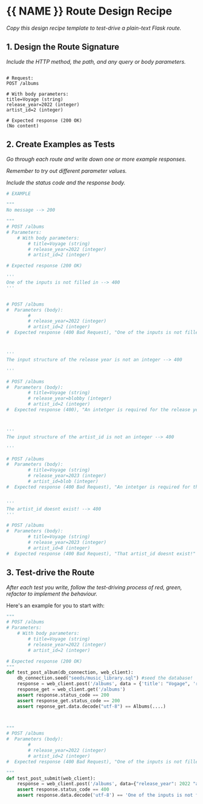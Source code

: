 
# {{ NAME }} Route Design Recipe

_Copy this design recipe template to test-drive a plain-text Flask route._

## 1. Design the Route Signature

_Include the HTTP method, the path, and any query or body parameters._

```

# Request:
POST /albums

# With body parameters:
title=Voyage (string)
release_year=2022 (integer)
artist_id=2 (integer)

# Expected response (200 OK)
(No content)

```

## 2. Create Examples as Tests

_Go through each route and write down one or more example responses._

_Remember to try out different parameter values._

_Include the status code and the response body._

```python
# EXAMPLE

"""
No message --> 200

"""
# POST /albums
# Parameters:
    # With body parameters:
        # title=Voyage (string)
        # release_year=2022 (integer)
        # artist_id=2 (integer)

# Expected response (200 OK)

'''
One of the inputs is not filled in --> 400
'''


# POST /albums
#  Parameters (body):
        # 
        # release_year=2022 (integer)
        # artist_id=2 (integer)
#  Expected response (400 Bad Request), "One of the inputs is not filled in!"



'''
The input structure of the release year is not an integer --> 400

'''

# POST /albums
#  Parameters (body):
        # title=Voyage (string)
        # release_year=blobby (integer)
        # artist_id=2 (integer)
#  Expected response (400), "An intetger is required for the release year!"



'''
The input structure of the artist_id is not an integer --> 400

'''

# POST /albums
#  Parameters (body):
        # title=Voyage (string)
        # release_year=2023 (integer)
        # artist_id=blob (integer)
#  Expected response (400 Bad Request), "An intetger is required for the artist id!"


'''
The artist_id doesnt exist! --> 400
'''

# POST /albums
#  Parameters (body):
        # title=Voyage (string)
        # release_year=2023 (integer)
        # artist_id=8 (integer)
#  Expected response (400 Bad Request), "That artist_id doesnt exist!"


```

## 3. Test-drive the Route

_After each test you write, follow the test-driving process of red, green, refactor to implement the behaviour._

Here's an example for you to start with:

```python
"""
# POST /albums
# Parameters:
    # With body parameters:
        # title=Voyage (string)
        # release_year=2022 (integer)
        # artist_id=2 (integer)

# Expected response (200 OK)
"""
def test_post_album(db_connection, web_client):
    db_connection.seed("seeds/music_library.sql") #seed the database! 
    response = web_client.post('/albums', data = {'title': "Vogage", 'release_year': "2022", 'artist_id' : "2"})
    response_get = web_client.get('/albums')
    assert response.status_code == 200
    assert response_get.status_code == 200
    assert reponse_get.data.decode("utf-8") == Albums(....)



"""
# POST /albums
#  Parameters (body):
        # 
        # release_year=2022 (integer)
        # artist_id=2 (integer)
#  Expected response (400 Bad Request), "One of the inputs is not filled in!"

"""
def test_post_submit(web_client):
    response = web_client.post('/albums', data={"release_year": 2022 "artist_id" : 2})
    assert response.status_code == 400
    assert response.data.decode('utf-8') == 'One of the inputs is not filled in!'





```

